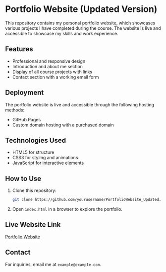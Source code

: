 # Portfolio Website (Updated Version)

This repository contains my personal portfolio website, which showcases various projects I have completed during the course. 
The website is live and accessible to showcase my skills and work experience.

## Features
- Professional and responsive design
- Introduction and about me section
- Display of all course projects with links
- Contact section with a working email form

## Deployment
The portfolio website is live and accessible through the following hosting methods:
- GitHub Pages
- Custom domain hosting with a purchased domain

## Technologies Used
- HTML5 for structure
- CSS3 for styling and animations
- JavaScript for interactive elements

## How to Use
1. Clone this repository:  
   ```bash
   git clone https://github.com/yourusername/PortfolioWebsite_Updated.git
   ```
2. Open `index.html` in a browser to explore the portfolio.

## Live Website Link
[Portfolio Website](https://yourdomain.com)

## Contact
For inquiries, email me at `example@example.com`.
